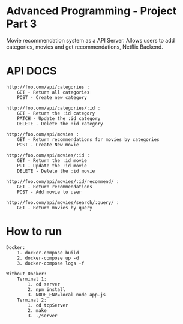 # Advanced Programming - Project Part 3
Movie recommendation system as a API Server.
Allows users to add categories, movies and get recommendations, Netflix Backend.

# API DOCS
    http://foo.com/api/categories :
        GET - Return all categories
        POST - Create new category

    http://foo.com/api/categories/:id :
        GET - Return the :id category
        PATCH - Update the :id category
        DELETE - Delete the :id category

    http://foo.com/api/movies :
        GET - Return recommendations for movies by categories
        POST - Create New movie

    http://foo.com/api/movies/:id :
        GET - Return the :id movie
        PUT - Update the :id movie
        DELETE - Delete the :id movie

    http://foo.com/api/movies/:id/recommend/ :
        GET - Return recommendations
        POST - Add movie to user

    http://foo.com/api/movies/search/:query/ :
        GET - Return movies by query

        
# How to run
    Docker: 
        1. docker-compose build  
        2. docker-compose up -d
        3. docker-compose logs -f

    Without Docker:
        Terminal 1:
            1. cd server
            2. npm install
            3. NODE_ENV=local node app.js
        Terminal 2:
            1. cd tcpServer
            2. make
            3. ./server
